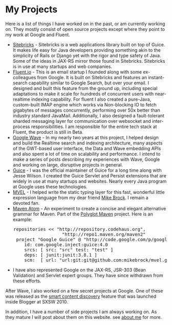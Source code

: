 <meta noindex/>
<meta published="29 May 2011"/>

# My Projects

Here is a list of things I have worked on in the past, or am currently working on. They mostly
consist of open source projects except where they point to my work at Google and Fluent.

  * [Sitebricks](https://github.com/dhanji/sitebricks) - Sitebricks is a web applications library built on top of Guice. It
    makes life easy for Java developers providing something akin to the simplicity of Rails or
    Django yet with the rigor and type safety of Java. Some of the ideas in JAX-RS mirror
    those found in Sitebricks. Sitebricks is in use at many startups and web companies.
  * [Fluent.io](http://fluent.io) - This is an email startup I founded along with some ex-colleagues
    from Google. It is built on Sitebricks and features an instant-search capability similar to
    Google Search, but over your email. I designed and built this feature from the ground up, including
    special adaptations to make it scale for hundreds of concurrent users with near-realtime indexing
    capability.
    For fluent I also created a pure-Java, custom-built IMAP engine which works via Non-blocking IO to fetch
    gigabytes of messages concurrently, performing over 50x better than industry standard JavaMail.
    Additionally, I also designed a fault-tolerant sharded messaging layer for communication over websocket
    and inter-process responsibilities.
    I am responsible for the entire tech stack at Fluent, the product is still in Beta.
  * [Google Wave](http://wave.google.com) - In my nearly two years at this project, I helped design and build the
    Realtime search and indexing architecture, many aspects of the GWT-based user interface,
    the Data and Wave embedding APIs and also spent a lot of time on scalability and
    performance. I intend to make a series of posts describing my experiences with Wave,
    Google and working on large, disruptive projects in general.
  * [Guice](http://code.google.com/p/google-guice) - I was the official maintainer of Guice for a
    long time along with Jesse Wilson. I created the Guice Servlet and Persist extensions that are
    widely in use at many startups and websites. Nearly every Java program at Google uses these
    technologies.
  * [MVEL](http://mvel.codehaus.org) - I helped write the static typing layer for this fast,
    wonderful little expression language from my dear friend [Mike Brock](http://twitter.com/brockm).
     I remain a devoted fan.
  * [Maven Atom](https://github.com/sonatype/polyglot-maven/tree/master/pmaven-atom) - An experiment
   to create a concise and elegant alternative grammar for Maven. Part of the
    [Polyglot Maven](http://polyglot.sonatype.org/) project. Here is an example:
<pre>   repositories << "http://repository.codehaus.org",
                     "http://repo1.maven.org/maven2"
    project "Google Guice" @ "http://code.google.com/p/google-guice"
       id: com.google.inject:guice:4.0
       srcs: [ src: "src" test: "test" ]
       deps: [ junit:junit:3.8.1 ]
       scm:  [ url: "url:git:git@github.com:mikebrock/mvel.git" ]</pre>
  * I have also represented Google on the JAX-RS, JSR-303 (Bean Validation) and Servlet expert
    groups. They have since withdrawn from these efforts.

After Wave, I also worked on a few secret projects at Google. One of these was released as the
[smart content discovery](http://googleblog.blogspot.com/2011/03/whats-new-with-blogger.html)
feature that was launched inside Blogger at SXSW 2010.

In addition, I have a number of side projects I am always working on. As they mature I will post
about them on this website. see [about me](/about) for more.
